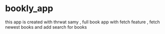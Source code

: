 # bookly_app
this app is created with thrwat samy , full book app with fetch feature , fetch newest books and add search for books 
